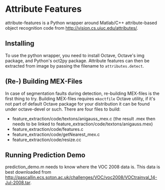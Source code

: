 Attribute Features
==================

attribute-features is a Python wrapper around Matlab/C++ attribute-based object
recognition code from http://vision.cs.uiuc.edu/attributes/.


Installing
----------

To use the python wrapper, you need to install Octave, Octave's img package, and
Python's oct2py package. Attribute features can then be extracted from image
by passing the filename to `attributes.detect`.


(Re-) Building MEX-Files
------------------------

In case of segmentation faults during detection, re-building MEX-files is the
first thing to try. Building MEX-files requires `mkoctfile` Octave utility, if
it's not part of default Octave package for your distribution it can be found
under octave-devel or such. There are four files to build:

* feature_extraction/code/textons/anigauss_mex.c (the result .mex then needs to
    be linked to feature_extraction/code/textons/anigauss.mex)
* feature_extraction/code/features.c
* feature_extraction/code/getNearest_mex.c
* feature_extraction/code/resize.cc


Running Prediction Demo
-----------------------

prediction_demo.m needs to know where the VOC 2008 data is. This data is best
downloaded from http://pascallin.ecs.soton.ac.uk/challenges/VOC/voc2008/VOCtrainval_14-Jul-2008.tar.
